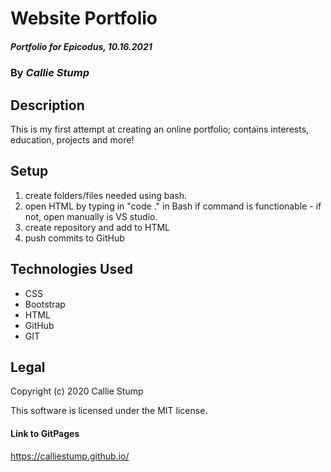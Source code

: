 # Website Portfolio

##### **Portfolio for Epicodus, 10.16.2021**

### By _Callie Stump_

## Description
This is my first attempt at creating an online portfolio; contains interests, education, projects and more!

## Setup
1. create folders/files needed using bash.
2. open HTML by typing in "code ." in Bash if command is functionable - if not, open manually is VS studio.
3. create repository and add to HTML
4.  push commits to GitHub
## Technologies Used
* CSS
* Bootstrap
* HTML
* GitHub
* GIT

## Legal
Copyright (c) 2020 Callie Stump

This software is licensed under the MIT license.

#### Link to GitPages
https://calliestump.github.io/